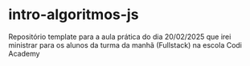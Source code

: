 # intro-algoritmos-js
Repositório template para a aula prática do dia 20/02/2025 que irei ministrar para os alunos da turma da manhã (Fullstack) na escola Codi Academy
